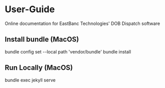 # User-Guide
Online documentation for EastBanc Technologies' DOB Dispatch software

## Install bundle (MacOS)

bundle config set --local path 'vendor/bundle'
bundle install

## Run Locally (MacOS)
bundle exec jekyll serve




